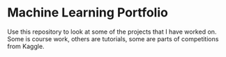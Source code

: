# Machine Learning Portfolio

Use this repository to look at some of the projects that I have worked on. Some is course work, others are tutorials, some are parts of competitions from Kaggle.

